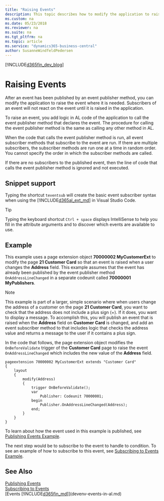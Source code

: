 ```yaml
---
title: "Raising Events"
description: This topic describes how to modify the application to raise an event in Dynamics 365 Business Central. 
ms.custom: na
ms.date: 05/23/2018
ms.reviewer: na
ms.suite: na
ms.tgt_pltfrm: na
ms.topic: article
ms.service: "dynamics365-business-central"
author: SusanneWindfeldPedersen
---
```


[!INCLUDE[d365fin_dev_blog](includes/d365fin_dev_blog.md)]

# Raising Events
After an event has been published by an event publisher method, you can modify the application to raise the event where it is needed. Subscribers of an event will not react on the event until it is raised in the application.  

To raise an event, you add logic in AL code of the application to call the event publisher method that declares the event. The procedure for calling the event publisher method is the same as calling any other method in AL.  

When the code that calls the event publisher method is run, all event subscriber methods that subscribe to the event are run. If there are multiple subscribers, the subscriber methods are run one at a time in random order. You cannot specify the order in which the subscriber methods are called.   

If there are no subscribers to the published event, then the line of code that calls the event publisher method is ignored and not executed.  

## Snippet support
Typing the shortcut ```teventsub``` will create the basic event subscriber syntax when using the [!INCLUDE[d365al_ext_md](../includes/d365al_ext_md.md)] in Visual Studio Code. 

> [!TIP]  
> Typing the keyboard shortcut `Ctrl + space` displays IntelliSense to help you fill in the attribute arguments and to discover which events are available to use.

## Example
This example uses a page extension object **70000002 MyCustomerExt** to modify the page **21 Customer Card** so that an event is raised when a user changes the **Address** field. This example assumes that the event has already been published by the event publisher method `OnAddressLineChanged` in a separate codeunit called **70000001 MyPublishers**.

> [!NOTE]  
> This example is part of a larger, simple scenario where when users change the address of a customer on the page **21 Customer Card**, you want to check that the address does not include a plus sign (+). If it does, you want to display a message. To accomplish this, you will publish an event that is raised when the **Address** field on **Customer Card** is changed, and add an event subscriber method to that includes logic that checks the address value and returns a message to the user if it contains a plus sign.

In the code that follows, the page extension object modifies the `OnBeforeValidate` trigger of the **Customer Card** page to raise the event `OnAddressLineChanged` which includes the new value of the **Address** field.

```
pageextension 70000002 MyCustomerExt extends "Customer Card"
{
    layout
    {
        modify(Address)
        {
            trigger OnBeforeValidate();
            var
                Publisher: Codeunit 70000001;
            begin
                Publisher.OnAddressLineChanged(Address);
            end;
        }
    }
}
```

To learn about how the event used in this example is published, see [Publishing Events Example](devenv-publishing-events.md#example). 

The next step would be to subscribe to the event to handle to condition. To see an example of how to subscribe to this event, see [Subscribing to Events Example](devenv-subscribing-to-events.md#example).  

## See Also  
 [Publishing Events](devenv-publishing-events.md)   
 [Subscribing to Events](devenv-subscribing-to-events.md)   
 [Events [!INCLUDE[d365fin_md](includes/d365fin_md.md)]](devenv-events-in-al.md)   

